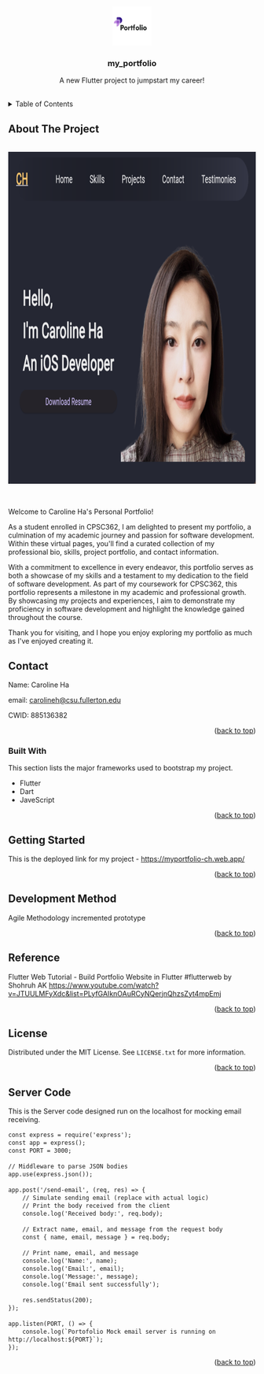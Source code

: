 <!-- PROJECT LOGO -->
<br />
<div align="center">
  <a href="https://github.com/carolineh-csuf/my_portfolio">
    <img src="logo.png" alt="Logo" width="80" height="80">
  </a>

  <h3 align="center">my_portfolio</h3>

  <p align="center">
    A new Flutter project to jumpstart my career!
    <br />
    <br />
  </p>
</div>



<!-- TABLE OF CONTENTS -->
<details>
  <summary>Table of Contents</summary>
  <ol>
    <li>
      <a href="#about-the-project">About The Project</a>
      <ul>
        <li><a href="#built-with">Built With</a></li>
      </ul>
    </li>
        <li><a href="#contact">Contact</a></li>
    <li>
      <a href="#getting-started">Getting Started</a>
    </li>
    <li><a href="#development-method">Development Method</a></li>
    <li><a href="#reference">Reference</a></li>
    <li><a href="#license">License</a></li>
    <li><a href="#server-code">Server Code</a></li>
  </ol>
</details>



<!-- ABOUT THE PROJECT -->
## About The Project

<br />
<div align="center">
  <a href="https://github.com/carolineh-csuf/my_portfolio">
    <img src="homepage.png" alt="Homepage" width="900" height="675">
  </a>
  </p>
</div>

<br />

Welcome to Caroline Ha's Personal Portfolio!

As a student enrolled in CPSC362, I am delighted to present my portfolio, a culmination of my academic journey and passion for software development. Within these virtual pages, you'll find a curated collection of my professional bio, skills, project portfolio, and contact information.

With a commitment to excellence in every endeavor, this portfolio serves as both a showcase of my skills and a testament to my dedication to the field of software development. As part of my coursework for CPSC362, this portfolio represents a milestone in my academic and professional growth. By showcasing my projects and experiences, I aim to demonstrate my proficiency in software development and highlight the knowledge gained throughout the course.

Thank you for visiting, and I hope you enjoy exploring my portfolio as much as I've enjoyed creating it.


<!-- CONTACT -->
## Contact

Name: Caroline Ha

email: carolineh@csu.fullerton.edu

CWID: 885136382

<p align="right">(<a href="#readme-top">back to top</a>)</p>


### Built With

This section lists the major frameworks used to bootstrap my project. 

* Flutter
* Dart
* JaveScript

<p align="right">(<a href="#readme-top">back to top</a>)</p>



<!-- GETTING STARTED -->
## Getting Started

This is the deployed link for my project - https://myportfolio-ch.web.app/

<p align="right">(<a href="#readme-top">back to top</a>)</p>


<!-- DEVELOPMENT METHOD -->
## Development Method

Agile Methodology
incremented prototype 

<p align="right">(<a href="#readme-top">back to top</a>)</p>



<!-- REFERENCE -->
## Reference

Flutter Web Tutorial - Build Portfolio Website in Flutter #flutterweb by Shohruh AK
https://www.youtube.com/watch?v=JTUULMFyXdc&list=PLyfGAIknOAuRCyNQerjnQhzsZyt4mpEmj

<p align="right">(<a href="#readme-top">back to top</a>)</p>



<!-- LICENSE -->
## License

Distributed under the MIT License. See `LICENSE.txt` for more information.

<p align="right">(<a href="#readme-top">back to top</a>)</p>


<!-- Server Code -->
## Server Code

This is the Server code designed run on the localhost for mocking email receiving.

	const express = require('express');
	const app = express();
	const PORT = 3000;

	// Middleware to parse JSON bodies
	app.use(express.json());

	app.post('/send-email', (req, res) => {
	    // Simulate sending email (replace with actual logic)
	    // Print the body received from the client
	    console.log('Received body:', req.body);

	    // Extract name, email, and message from the request body
	    const { name, email, message } = req.body;

	    // Print name, email, and message
	    console.log('Name:', name);
	    console.log('Email:', email);
	    console.log('Message:', message);
	    console.log('Email sent successfully');

	    res.sendStatus(200);
	});

	app.listen(PORT, () => {
	    console.log(`Portofolio Mock email server is running on http://localhost:${PORT}`);
	});

<p align="right">(<a href="#readme-top">back to top</a>)</p>
